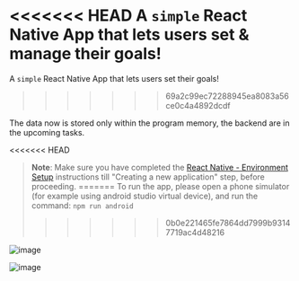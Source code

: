 <<<<<<< HEAD
A `simple` React Native App that lets users set & manage their goals!
=======
A  ```simple``` React Native App that lets users set their goals!
>>>>>>> 69a2c99ec72288945ea8083a56ce0c4a4892dcdf

The data now is stored only within the program memory, the backend are in the upcoming tasks.

<<<<<<< HEAD
> **Note**: Make sure you have completed the [React Native - Environment Setup](https://reactnative.dev/docs/environment-setup) instructions till "Creating a new application" step, before proceeding.
=======
To run the app, please open a phone simulator (for example using android studio virtual device), and run the command:
``` npm run android ```
>>>>>>> 0b0e221465fe7864dd7999b93147719ac4d48216

![image](https://github.com/KayZou/NativeExpense/assets/82322986/d756e188-3c56-4fb2-8da5-47a0034ee6b2)

![image](https://github.com/KayZou/NativeExpense/assets/82322986/29c1c9ee-4ea8-4d40-87f2-04f9a3683cfa)
